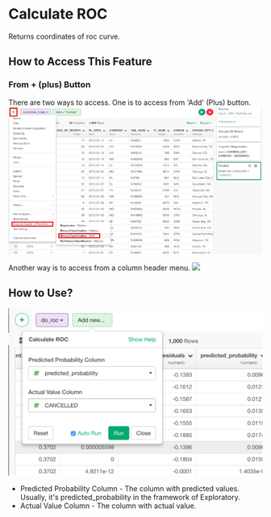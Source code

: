 # Calculate ROC

Returns coordinates of roc curve.

## How to Access This Feature

### From + (plus) Button
There are two ways to access. One is to access from 'Add' (Plus) button.
![](images/do_roc_add.png)

Another way is to access from a column header menu.
![](images/co_roc_col.png)

## How to Use?

![](images/do_roc_param.png)

* Predicted Probability Column - The column with predicted values. Usually, it's predicted_probability in the framework of Exploratory.
* Actual Value Column - The column with actual value.
